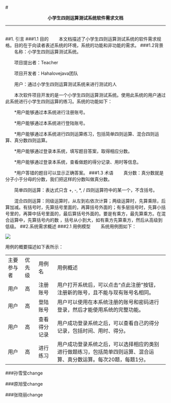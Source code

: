 #<center>**小学生四则运算测试系统软件需求文档**</center>

***
<br />
##1. 引言
###1.1 目的
&emsp;&emsp;本文档描述了小学生四则运算测试系统的软件需求规格。目的在于向读者表述系统的环境，系统的功能和非功能的需求。
###1.2背景
&emsp;&emsp;名称：小学生四则运算测试系统。

&emsp;&emsp;项目提出者：Teacher

&emsp;&emsp;项目开发者：Hahalovejava团队

&emsp;&emsp;用户：通过小学生四则运算测试系统来进行测试的人

&emsp;&emsp;本次软件项目开发的是一个小学生四则运算测试系统。使用此系统的用户通过此系统进行小学生四则运算的练习。系统的功能如下：

&emsp;&emsp;*用户能够通过本系统进行注册账号。

&emsp;&emsp;*用户能够通过本系统进行登陆账号。

&emsp;&emsp;*用户能够通过本系统进行四则运算练习，包括简单四则运算、混合四则运算、真分数四则运算。

&emsp;&emsp;*用户能够通过登录本系统，填写题目答案，取得相应分数。

&emsp;&emsp;*用户能够通过登录本系统，查看做题的得分记录、用时等信息。

&emsp;&emsp;*用户答错的题目可以显示正确答案。
###1.3 术语
&emsp;&emsp;真分数：真分数就是分子小于分母的分数，我们把这样的分数叫做真分数。

&emsp;&emsp;简单四则运算：表达式只含 +, -, *, / 四则运算符中的某一个，不含括号。

&emsp;&emsp;混合四则运算：同级运算时，从左到右依次计算；两级运算时，先算乘除，后算加减。有括号时，先算括号里面的，再算括号外面的；有多层括号时，先算小括号里的，再算中括号里面的，最后算括号外面的。要是有乘方，最先算乘方。在混合运算中，先算括号内的数 ，括号从小到大，如有乘方先算乘方，然后从高级到低级。
##2.系统需求概述
###2.1 用例模型
&emsp;&emsp;系统用例图如下：

![](http://i.imgur.com/TkKA8Pg.png)

用例的概要描述如下表所示：
<table>
 <tr>
   <td>主要参与者</td>
   <td>优先级</td>
   <td>用例名</td>
   <td>用例概述</td>
 </tr>
 <tr>
   <td>用户</td>
   <td>高</td>
   <td>注册账号</td>
   <td>用户打开系统后，可以点击“点此注册”按钮，注册新的账号，且不能与现有账号名相同。</td>
 </tr>
 <tr>
   <td>用户</td>
   <td>高</td>
   <td>登陆账号</td>
   <td>用户可以使用在本系统注册的账号和密码进行登录，然后才能使用系统的完整功能。</td>
 </tr>
 <tr>
   <td>用户</td>
   <td>高</td>
   <td>查看得分记录</td>
   <td>用户成功登录系统之后，可以查看自己的得分记录，包括时间、用时、得分。</td>
 </tr>
 <tr>
   <td>用户</td>
   <td>高</td>
   <td>进行练习</td>
   <td>用户成功登录系统之后，可以选择相应的类别进行做题练习，包括简单四则运算、混合运算、真分数运算。每次20题，每题1分。</td>
 </tr>
 </table>
 
 
###孙雪莹change

###原旭莹change

###张晓丽change